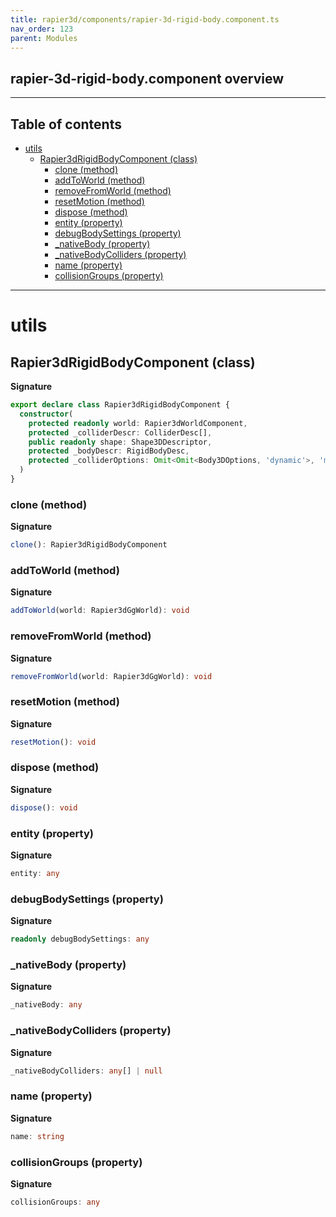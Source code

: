 ```yaml
---
title: rapier3d/components/rapier-3d-rigid-body.component.ts
nav_order: 123
parent: Modules
---
```


## rapier-3d-rigid-body.component overview

---

<h2 class="text-delta">Table of contents</h2>

- [utils](#utils)
  - [Rapier3dRigidBodyComponent (class)](#rapier3drigidbodycomponent-class)
    - [clone (method)](#clone-method)
    - [addToWorld (method)](#addtoworld-method)
    - [removeFromWorld (method)](#removefromworld-method)
    - [resetMotion (method)](#resetmotion-method)
    - [dispose (method)](#dispose-method)
    - [entity (property)](#entity-property)
    - [debugBodySettings (property)](#debugbodysettings-property)
    - [\_nativeBody (property)](#_nativebody-property)
    - [\_nativeBodyColliders (property)](#_nativebodycolliders-property)
    - [name (property)](#name-property)
    - [collisionGroups (property)](#collisiongroups-property)

---

# utils

## Rapier3dRigidBodyComponent (class)

**Signature**

```ts
export declare class Rapier3dRigidBodyComponent {
  constructor(
    protected readonly world: Rapier3dWorldComponent,
    protected _colliderDescr: ColliderDesc[],
    public readonly shape: Shape3DDescriptor,
    protected _bodyDescr: RigidBodyDesc,
    protected _colliderOptions: Omit<Omit<Body3DOptions, 'dynamic'>, 'mass'>
  )
}
```

### clone (method)

**Signature**

```ts
clone(): Rapier3dRigidBodyComponent
```

### addToWorld (method)

**Signature**

```ts
addToWorld(world: Rapier3dGgWorld): void
```

### removeFromWorld (method)

**Signature**

```ts
removeFromWorld(world: Rapier3dGgWorld): void
```

### resetMotion (method)

**Signature**

```ts
resetMotion(): void
```

### dispose (method)

**Signature**

```ts
dispose(): void
```

### entity (property)

**Signature**

```ts
entity: any
```

### debugBodySettings (property)

**Signature**

```ts
readonly debugBodySettings: any
```

### \_nativeBody (property)

**Signature**

```ts
_nativeBody: any
```

### \_nativeBodyColliders (property)

**Signature**

```ts
_nativeBodyColliders: any[] | null
```

### name (property)

**Signature**

```ts
name: string
```

### collisionGroups (property)

**Signature**

```ts
collisionGroups: any
```
